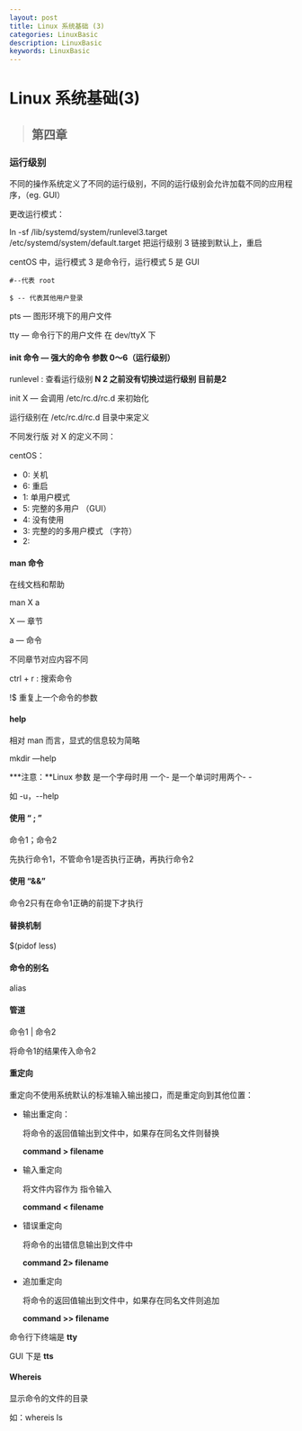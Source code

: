 ```yaml
---
layout: post
title: Linux 系统基础 (3)
categories: LinuxBasic
description: LinuxBasic
keywords: LinuxBasic
---
```




# Linux 系统基础(3) 

> ## 第四章

### 运行级别

不同的操作系统定义了不同的运行级别，不同的运行级别会允许加载不同的应用程序，（eg. GUI）

更改运行模式：

ln -sf /lib/systemd/system/runlevel3.target   /etc/systemd/system/default.target    把运行级别 3 链接到默认上，重启

centOS 中，运行模式 3 是命令行，运行模式 5 是 GUI 

`#--代表 root `

`$ -- 代表其他用户登录`

pts — 图形环境下的用户文件

tty — 命令行下的用户文件     在 dev/ttyX 下



#### init 命令 — 强大的命令 参数 0～6（运行级别）

runlevel  : 查看运行级别   **N 2  之前没有切换过运行级别  目前是2**

init X — 会调用  /etc/rc.d/rc<X>.d  来初始化

运行级别在 /etc/rc.d/rc<X>.d 目录中来定义

不同发行版 对 X 的定义不同：

centOS：

- 0: 关机
- 6: 重启
- 1: 单用户模式
- 5: 完整的多用户 （GUI）  
- 4: 没有使用
- 3: 完整的的多用户模式 （字符）
- 2: 



#### man 命令

在线文档和帮助

man X a

X — 章节 

a — 命令

不同章节对应内容不同

ctrl + r : 搜索命令

!$ 重复上一个命令的参数

#### help

相对 man 而言，显式的信息较为简略

mkdir —help



***注意：**Linux 参数 是一个字母时用 一个-  是一个单词时用两个- - 

如 -u，--help





#### 使用 “ ; ”

命令1；命令2

先执行命令1，不管命令1是否执行正确，再执行命令2

#### 使用 “&&”

命令2只有在命令1正确的前提下才执行



#### 替换机制

$(pidof less)



#### 命令的别名

alias

#### 管道

命令1 | 命令2 

将命令1的结果传入命令2



#### 重定向

重定向不使用系统默认的标准输入输出接口，而是重定向到其他位置：

- 输出重定向：

  将命令的返回值输出到文件中，如果存在同名文件则替换

  **command > filename**

- 输入重定向

  将文件内容作为 指令输入

  **command < filename**

- 错误重定向

  将命令的出错信息输出到文件中

  **command 2> filename**

- 追加重定向

  将命令的返回值输出到文件中，如果存在同名文件则追加

  **command >> filename**




命令行下终端是 **tty**

GUI 下是 **tts**



#### Whereis

显示命令的文件的目录

如：whereis ls





